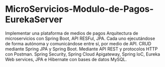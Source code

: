 # MicroServicios-Modulo-de-Pagos-EurekaServer
Implementar una plataforma de medios de pagos
Arquitectura de microservicios con Spring Boot, API RESFul, JPA.
Cada uno ejecutándose de forma autónoma y comunicándose entre sí, por medio de API.
CRUD mediante Spring JPA y Spring Boot. 
Mediante API REST y protocolos HTTP con Postman.
Spring Security, Spring Cloud Apigateway, Spring IoC, Eureka Web services, JPA e Hibernate con bases de datos MySQL.
